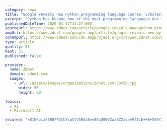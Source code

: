 ```yaml
---
category: news
title: "Google reveals new Python programming language course: Scholarships for 2,500"
excerpt: "Python has become one of the most programming languages due to the boom in data science and machine learning and the relative ease of learning the language ... which also introduces learners to the various tools for building AI applications in Microsoft's Azure cloud."
publishedDateTime: 2020-01-17T12:27:00Z
sourceUrl: https://www.zdnet.com/article/google-reveals-new-python-programming-language-course-scholarships-for-2500/
ampUrl: https://www.zdnet.com/google-amp/article/google-reveals-new-python-programming-language-course-scholarships-for-2500/
cdnAmpUrl: https://www-zdnet-com.cdn.ampproject.org/c/s/www.zdnet.com/google-amp/article/google-reveals-new-python-programming-language-course-scholarships-for-2500/
type: article
quality: 51
heat: 51
published: false

provider:
  name: ZDNet
  domain: zdnet.com
  images:
    - url: /assets/images/organizations/zdnet.com-50x50.jpg
      width: 50
      height: 50

topics:
  - AI
  - Microsoft AI

secured: "xB1Gkoia7lB8FF2mbYsuXlV5BAiEee8SqU00GZwzZZ2iqav9fIib++6+504YJNfuLN6duEMo5qWyVODaQ3kj0pIk9P3g776Q4rCRyYLoI8xGQ4P7X1a7Db/ajUovjdwTB7C1GttnO9Pgz3zTk3PN62cy3oVoTi4s1OJMDO85GCwdXKzYlByd8bn22L1PsZ4HQa7lMTToQOBF+rL43rXltqE4THXakGPSaN7/glcCQz6tC348fyVmVe9vMELrGt3DTbgNsq6d4RGzX/HH1D5wDDgUYzcwhl6GAaL3TtOw4U66oTQndIfVSmyMgCWFYrAEzW5o+8vajl5vyoitEtm8O3AgXzW71bnO+bp8AuP2Cwy3KMz6NSxgqyXRbjyn2ULRLorsN8Fcd65W1Mz8TEUTN7Gx4gPc5I5YzIcR1wBISHjN3mnQuqCIve7t02yoxFMuW5L5FsiEWFkN44d1kVpBXA==;Sk+siZrcxOgTX9N1Jn9UJA=="
---
```



